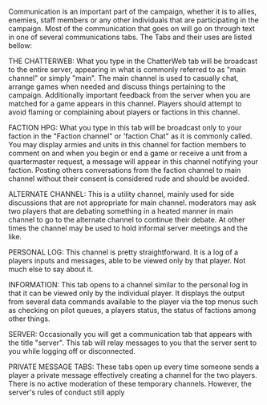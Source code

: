 Communication is an important part of the campaign, whether it is to allies, enemies, staff members or any other individuals that are participating in the campaign. Most of the communication that goes on will go on through text in one of several communications tabs. The Tabs and their uses are listed bellow: 

THE CHATTERWEB: What you type in the ChatterWeb tab will be broadcast to the entire server, appearing in what is commonly referred to as "main channel" or simply "main". The main channel is used to casually chat, arrange games when needed and discuss things pertaining to the campaign. Additionally important feedback from the server when you are matched for a game appears in this channel. Players should attempt to avoid flaming or complaining about players or factions in this channel. 

FACTION HPG: What you type in this tab will be broadcast only to your faction in the "Faction channel" or 'faction Chat" as it is commonly called. You may display armies and units in this channel for faction members to comment on and when you begin or end a game or receive a unit from a quartermaster request, a message will appear in this channel notifying your faction. Posting others conversations from the faction channel to main channel without their consent is considered rude and should be avoided. 

ALTERNATE CHANNEL: This is a utility channel, mainly used for side discussions that are not appropriate for main channel. moderators may ask two players that are debating something in a heated manner in main channel to go to the alternate channel to continue their debate. At other times the channel may be used to hold informal server meetings and the like. 

PERSONAL LOG: This channel is pretty straightforward. It is a log of a players inputs and messages, able to be viewed only by that player. Not much else to say about it. 

INFORMATION: This tab opens to a channel similar to the personal log in that it can be viewed only by the individual player. It displays the output from several data commands available to the player via the top menus such as checking on pilot queues, a players status, the status of factions among other things. 

SERVER: Occasionally you will get a communication tab that appears with the title "server". This tab will relay messages to you that the server sent to you while logging off or disconnected. 

PRIVATE MESSAGE TABS: These tabs open up every time someone sends a player a private message effectively creating a channel for the two players. There is no active moderation of these temporary channels. However, the server's rules of conduct still apply

